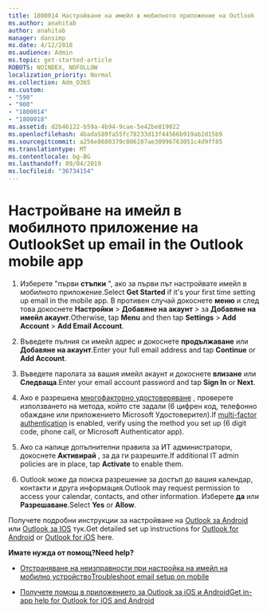 ```yaml
---
title: 1800014 Настройване на имейл в мобилното приложение на Outlook
ms.author: anahitab
author: anahitab
manager: dansimp
ms.date: 4/12/2018
ms.audience: Admin
ms.topic: get-started-article
ROBOTS: NOINDEX, NOFOLLOW
localization_priority: Normal
ms.collection: Adm_O365
ms.custom:
- "598"
- "900"
- "1800014"
- "1800018"
ms.assetid: d2b46122-b59a-4b94-9cae-5e42be819022
ms.openlocfilehash: 4bada589fa55fc78233d13f44566b919ab2d15b9
ms.sourcegitcommit: a256e8680379c006287ae30996763051c4d9ff85
ms.translationtype: MT
ms.contentlocale: bg-BG
ms.lasthandoff: 09/04/2019
ms.locfileid: "36734154"
---
```

# <a name="set-up-email-in-the-outlook-mobile-app"></a><span data-ttu-id="29ef9-102">Настройване на имейл в мобилното приложение на Outlook</span><span class="sxs-lookup"><span data-stu-id="29ef9-102">Set up email in the Outlook mobile app</span></span>

1. <span data-ttu-id="29ef9-103">Изберете "първи **стъпки** ", ако за първи път настройвате имейл в мобилното приложение.</span><span class="sxs-lookup"><span data-stu-id="29ef9-103">Select **Get Started** if it's your first time setting up email in the mobile app.</span></span> <span data-ttu-id="29ef9-104">В противен случай докоснете **меню** и след това докоснете **Настройки** \> **Добавяне на акаунт** \> за **Добавяне на имейл акаунт**.</span><span class="sxs-lookup"><span data-stu-id="29ef9-104">Otherwise, tap **Menu** and then tap **Settings** \> **Add Account** \> **Add Email Account**.</span></span>

2. <span data-ttu-id="29ef9-105">Въведете пълния си имейл адрес и докоснете **продължаване** или **Добавяне на акаунт**.</span><span class="sxs-lookup"><span data-stu-id="29ef9-105">Enter your full email address and tap **Continue** or **Add Account**.</span></span>

3. <span data-ttu-id="29ef9-106">Въведете паролата за вашия имейл акаунт и докоснете **влизане** или **Следваща**.</span><span class="sxs-lookup"><span data-stu-id="29ef9-106">Enter your email account password and tap **Sign In** or **Next**.</span></span>

4. <span data-ttu-id="29ef9-107">Ако е разрешена [многофакторно удостоверяване](https://docs.microsoft.com/office365/admin/security-and-compliance/set-up-multi-factor-authentication) , проверете използването на метода, който сте задали (6 цифрен код, телефонно обаждане или приложението Microsoft Удостоверител).</span><span class="sxs-lookup"><span data-stu-id="29ef9-107">If [multi-factor authentication](https://docs.microsoft.com/office365/admin/security-and-compliance/set-up-multi-factor-authentication) is enabled, verify using the method you set up (6 digit code, phone call, or Microsoft Authenticator app).</span></span>

5. <span data-ttu-id="29ef9-108">Ако са налице допълнителни правила за ИТ администратори, докоснете **Активирай** , за да ги разрешите.</span><span class="sxs-lookup"><span data-stu-id="29ef9-108">If additional IT admin policies are in place, tap **Activate** to enable them.</span></span>

6. <span data-ttu-id="29ef9-109">Outlook може да поиска разрешение за достъп до вашия календар, контакти и друга информация.</span><span class="sxs-lookup"><span data-stu-id="29ef9-109">Outlook may request permission to access your calendar, contacts, and other information.</span></span> <span data-ttu-id="29ef9-110">Изберете **да** или **Разрешаване**.</span><span class="sxs-lookup"><span data-stu-id="29ef9-110">Select **Yes** or **Allow**.</span></span>

<span data-ttu-id="29ef9-111">Получете подробни инструкции за настройване на [Outlook за Android](https://support.office.com/article/886db551-8dfa-4fd5-b835-f8e532091872.aspx) или [Outlook за IOS](https://support.office.com/article/b2de2161-cc1d-49ef-9ef9-81acd1c8e234.aspx) тук.</span><span class="sxs-lookup"><span data-stu-id="29ef9-111">Get detailed set up instructions for [Outlook for Android](https://support.office.com/article/886db551-8dfa-4fd5-b835-f8e532091872.aspx) or [Outlook for iOS](https://support.office.com/article/b2de2161-cc1d-49ef-9ef9-81acd1c8e234.aspx) here.</span></span>
  
 <span data-ttu-id="29ef9-112">**Имате нужда от помощ?**</span><span class="sxs-lookup"><span data-stu-id="29ef9-112">**Need help?**</span></span>
  
- [<span data-ttu-id="29ef9-113">Отстраняване на неизправности при настройка на имейл на мобилно устройство</span><span class="sxs-lookup"><span data-stu-id="29ef9-113">Troubleshoot email setup on mobile</span></span>](https://support.office.com/article/a264ef01-9c88-48fb-9285-7017e4f31f02.aspx)

- [<span data-ttu-id="29ef9-114">Получете помощ в приложението за Outlook за iOS и Android</span><span class="sxs-lookup"><span data-stu-id="29ef9-114">Get in-app help for Outlook for iOS and Android</span></span>](https://support.office.com/article/218a22d1-9fa5-4889-b689-de1c63493243.aspx#ID0EAABAAA=Contact_Support)
